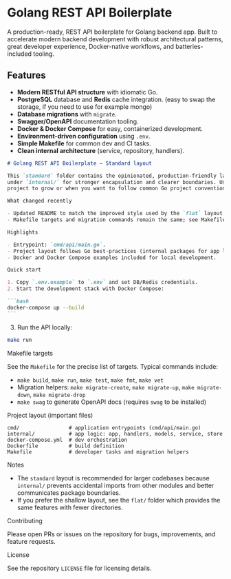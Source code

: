 # Golang REST API Boilerplate

A production-ready, REST API boilerplate for Golang backend app. Built to accelerate modern backend development with robust architectural patterns, great developer experience, Docker-native workflows, and batteries-included tooling.

## Features

- **Modern RESTful API structure** with idiomatic Go.
- **PostgreSQL** database and **Redis** cache integration. (easy to swap the storage, if you need to use for example mongo)
- **Database migrations** with `migrate`.
- **Swagger/OpenAPI** documentation tooling.
- **Docker \& Docker Compose** for easy, containerized development.
- **Environment-driven configuration** using `.env`.
- **Simple Makefile** for common dev and CI tasks.
- **Clean internal architecture** (service, repository, handlers).

````markdown
# Golang REST API Boilerplate — Standard layout

This `standard` folder contains the opinionated, production-friendly layout that groups application code
under `internal/` for stronger encapsulation and clearer boundaries. Use this layout when you expect the
project to grow or when you want to follow common Go project conventions.

What changed recently

- Updated README to match the improved style used by the `flat` layout.
- Makefile targets and migration commands remain the same; see Makefile for DB driver specifics.

Highlights

- Entrypoint: `cmd/api/main.go`.
- Project layout follows Go best-practices (internal packages for app logic).
- Docker and Docker Compose examples included for local development.

Quick start

1. Copy `.env.example` to `.env` and set DB/Redis credentials.
2. Start the development stack with Docker Compose:

```bash
docker-compose up --build
```
````

3. Run the API locally:

```bash
make run
```

Makefile targets

See the `Makefile` for the precise list of targets. Typical commands include:

- `make build`, `make run`, `make test`, `make fmt`, `make vet`
- Migration helpers: `make migrate-create`, `make migrate-up`, `make migrate-down`, `make migrate-drop`
- `make swag` to generate OpenAPI docs (requires `swag` to be installed)

Project layout (important files)

```
cmd/                # application entrypoints (cmd/api/main.go)
internal/           # app logic: app, handlers, models, service, store
docker-compose.yml  # dev orchestration
Dockerfile          # build definition
Makefile            # developer tasks and migration helpers
```

Notes

- The `standard` layout is recommended for larger codebases because `internal/` prevents accidental imports
  from other modules and better communicates package boundaries.
- If you prefer the shallow layout, see the `flat/` folder which provides the same features with fewer
  directories.

Contributing

Please open PRs or issues on the repository for bugs, improvements, and feature requests.

License

See the repository `LICENSE` file for licensing details.

```

```
